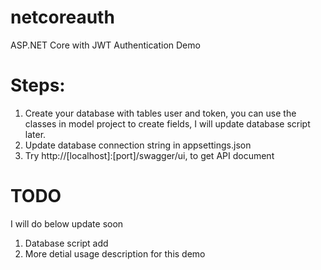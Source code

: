 # netcoreauth
ASP.NET Core with JWT Authentication Demo

# Steps:
1. Create your database with tables user and token, you can use the classes in model project to create fields, I will update database script later.
2. Update database connection string in appsettings.json
3. Try http://[localhost]:[port]/swagger/ui, to get API document

# TODO
I will do below update soon
1. Database script add
2. More detial usage description for this demo
